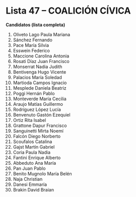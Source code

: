 # Lista 47 – COALICIÓN CÍVICA

**Candidatos (lista completa)**

1. Oliveto Lago Paula Mariana  
2. Sánchez Fernando  
3. Pace María Silvia  
4. Esswein Federico  
5. Maccione Carolina Antonia  
6. Rosati Díaz Juan Francisco  
7. Monserrat Nadia Judith  
8. Bentivenga Hugo Vicente  
9. Palacios María Soledad  
10. Martioda Campos Ignacio  
11. Mesplede Daniela Beatriz  
12. Poggi Hernán Pablo  
13. Monteverde María Cecilia  
14. Araujo Matías Guillermo  
15. Rodríguez López Lucía  
16. Benvenuto Gastón Ezequiel  
17. Ortiz Rita Isabel  
18. Grattone Dapur Francisco  
19. Sanguinetti Mirta Noemí  
20. Falcón Diego Norberto  
21. Scoufalos Catalina  
22. Gajst Martín Gabriel  
23. Coria Paula Nadia  
24. Fantini Enrique Alberto  
25. Abbeduto Ana María  
26. Pan Juan Pablo  
27. Benito Mugnolo María Belén  
28. Naja Christian  
29. Danesi Emmaría  
30. Brakin David Braian  
